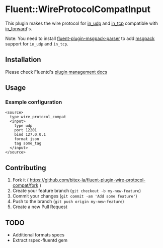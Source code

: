 # Fluent::WireProtocolCompatInput

This plugin makes the wire protocol for [in\_udp](http://docs.fluentd.org/articles/in_udp) and [in\_tcp](http://docs.fluentd.org/articles/in_tcp) compatible with [in\_forward](http://docs.fluentd.org/articles/in_forward#protocol)'s.

Note: You need to install [fluent-plugin-msgpack-parser](https://rubygems.org/gems/fluent-plugin-msgpack-parser) to add [msgpack](http://msgpack.org/) support for `in_udp` and `in_tcp`.

## Installation

Please check Fluentd's [plugin management docs](http://docs.fluentd.org/articles/plugin-management)

## Usage
### Example configuration
```
<source>
  type wire_protocol_compat
  <input>
    type udp
    port 12201
    bind 127.0.0.1
    format json
    tag some_tag
  </input>
</source>
```

## Contributing

1. Fork it ( https://github.com/bitex-la/fluent-plugin-wire-protocol-compat/fork )
2. Create your feature branch (`git checkout -b my-new-feature`)
3. Commit your changes (`git commit -am 'Add some feature'`)
4. Push to the branch (`git push origin my-new-feature`)
5. Create a new Pull Request

## TODO
* Additional formats specs
* Extract rspec-fluentd gem
